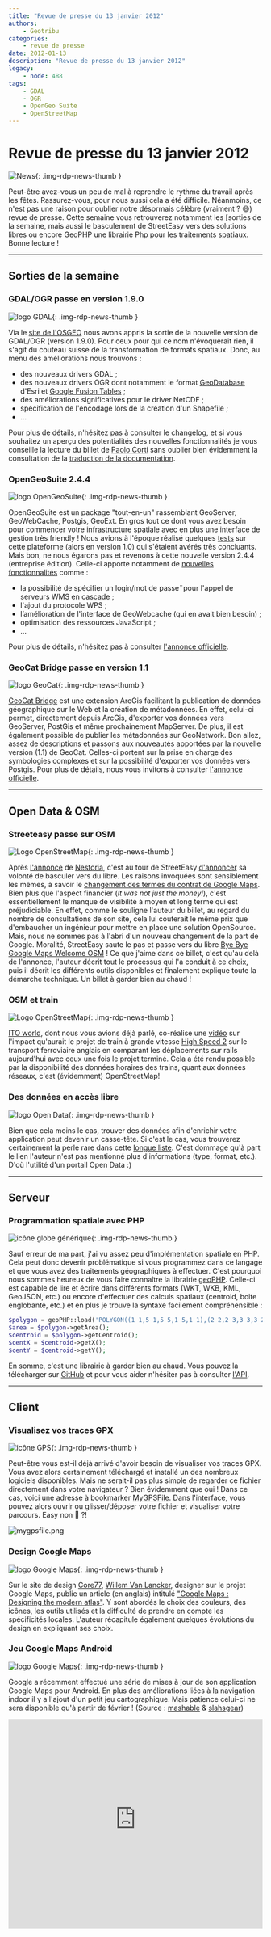 ```yaml
---
title: "Revue de presse du 13 janvier 2012"
authors:
    - Geotribu
categories:
    - revue de presse
date: 2012-01-13
description: "Revue de presse du 13 janvier 2012"
legacy:
    - node: 488
tags:
    - GDAL
    - OGR
    - OpenGeo Suite
    - OpenStreetMap
---
```


# Revue de presse du 13 janvier 2012

![News](https://cdn.geotribu.fr/img/internal/icons-rdp-news/news.png "Icône news générique"){: .img-rdp-news-thumb }

Peut-être avez-vous un peu de mal à reprendre le rythme du travail après les fêtes. Rassurez-vous, pour nous aussi cela a été difficile. Néanmoins, ce n'est pas une raison pour oublier notre désormais célèbre (vraiment ? :smile:) revue de presse. Cette semaine vous retrouverez notamment les [sorties de la semaine, mais aussi le basculement de StreetEasy vers des solutions libres ou encore GeoPHP une librairie Php pour les traitements spatiaux. Bonne lecture !

----

## Sorties de la semaine

### GDAL/OGR passe en version 1.9.0

![logo GDAL](https://cdn.geotribu.fr/img/logos-icones/logiciels_librairies/gdal.png "logo GDAL"){: .img-rdp-news-thumb }

Via le [site de l'OSGEO](http://www.osgeo.org/node/1256) nous avons appris la sortie de la nouvelle version de GDAL/OGR (version 1.9.0). Pour ceux pour qui ce nom n'évoquerait rien, il s'agit du couteau suisse de la transformation de formats spatiaux. Donc, au menu des améliorations nous trouvons :

- des nouveaux drivers GDAL ;
- des nouveaux drivers OGR dont notamment le format [GeoDatabase](http://www.esrifrance.fr/geodatabase.asp) d'Esri et [Google Fusion Tables](http://www.google.com/fusiontables/Home/) ;
- des améliorations significatives pour le driver NetCDF ;
- spécification de l'encodage lors de la création d'un Shapefile ;
- ...

Pour plus de détails, n'hésitez pas à consulter le [changelog](http://trac.osgeo.org/gdal/wiki/Release/1.9.0-News), et si vous souhaitez un aperçu des potentialités des nouvelles fonctionnalités je vous conseille la lecture du billet de [Paolo Corti](http://www.paolocorti.net/2012/01/10/gdal_19_released/) sans oublier bien évidemment la consultation de la [traduction de la documentation](http://gdal.gloobe.org/).

### OpenGeoSuite 2.4.4

![logo OpenGeoSuite](https://cdn.geotribu.fr/img/logos-icones/logiciels_librairies/opengeosuite.png "logo OpenGeoSuite"){: .img-rdp-news-thumb }

OpenGeoSuite est un package "tout-en-un" rassemblant GeoServer, GeoWebCache, Postgis, GeoExt. En gros tout ce dont vous avez besoin pour commencer votre infrastructure spatiale avec en plus une interface de gestion très friendly ! Nous avions à l'époque réalisé quelques [tests](http://geotribu.net/node/199) sur cette plateforme (alors en version 1.0) qui s'étaient avérés très concluants. Mais bon, ne nous égarons pas et revenons à cette nouvelle version 2.4.4 (entreprise édition). Celle-ci apporte notamment de [nouvelles fonctionnalités](http://opengeo.org/products/suite/releasenotes/) comme :

- la possibilité de spécifier un login/mot de passe¨pour l'appel de serveurs WMS en cascade ;
- l'ajout du protocole WPS ;
- l’amélioration de l'interface de GeoWebcache (qui en avait bien besoin) ;
- optimisation des ressources JavaScript ;
- ...

Pour plus de détails, n'hésitez pas à consulter [l'annonce officielle](http://blog.opengeo.org/2012/01/10/opengeo-suite-2-4-4-released/).

### GeoCat Bridge passe en version 1.1

![logo GeoCat](https://cdn.geotribu.fr/img/logos-icones/logiciels_librairies/geocat.png "logo GeoCat"){: .img-rdp-news-thumb }

[GeoCat Bridge](http://geocat.net/home) est une extension ArcGis facilitant la publication de données géographique sur le Web et la création de métadonnées. En effet, celui-ci permet, directement depuis ArcGis, d'exporter vos données vers GeoServer, PostGis et même prochainement MapServer. De plus, il est également possible de publier les métadonnées sur GeoNetwork. Bon allez, assez de descriptions et passons aux nouveautés apportées par la nouvelle version (1.1) de GeoCat. Celles-ci portent sur la prise en charge des symbologies complexes et sur la possibilité d'exporter vos données vers Postgis. Pour plus de détails, nous vous invitons à consulter [l'annonce officielle](http://geocat.net/blog/1-latest-news/84-geocat-introduces-geocat-bridge-v11).

----

## Open Data & OSM

### Streeteasy passe sur OSM

![Logo OpenStreetMap](https://cdn.geotribu.fr/img/logos-icones/OpenStreetMap/Openstreetmap.png "logo OpenStreetMap"){: .img-rdp-news-thumb }

Après [l'annonce](http://geotribu.net/node/484#news165) de [Nestoria](http://www.nestoria.fr/), c'est au tour de StreetEasy [d'annoncer](https://plus.google.com/u/0/118383351194421484817/posts/foj5A1fURGt) sa volonté de basculer vers du libre. Les raisons invoquées sont sensiblement les mêmes, à savoir le [changement des termes du contrat de Google Maps](http://www.geoinweb.com/2011/04/13/google-verrouille-un-peu-plus-lutilisation-de-ses-api-google-maps/). Bien plus que l'aspect financier (*It was not just the money!*), c'est essentiellement le manque de visibilité à moyen et long terme qui est préjudiciable. En effet, comme le souligne l'auteur du billet, au regard du nombre de consultations de son site, cela lui couterait le même prix que d'embaucher un ingénieur pour mettre en place une solution OpenSource. Mais, nous ne sommes pas à l'abri d'un nouveau changement de la part de Google. Moralité, StreetEasy saute le pas et passe vers du libre [Bye Bye Google Maps Welcome OSM](http://streeteasy.com/nyc/sales/midtown-all-manhattan/status:open%7Cbeds:2?map_all=1) ! Ce que j'aime dans ce billet, c'est qu'au delà de l'annonce, l'auteur décrit tout le processus qui l'a conduit à ce choix, puis il décrit les différents outils disponibles et finalement explique toute la démarche technique. Un billet à garder bien au chaud !  

### OSM et train

![Logo OpenStreetMap](https://cdn.geotribu.fr/img/logos-icones/OpenStreetMap/Openstreetmap.png "logo OpenStreetMap"){: .img-rdp-news-thumb }

[ITO world](http://www.itoworld.com/), dont nous vous avions déjà parlé, co-réalise une [vidéo](http://www.guardian.co.uk/news/datablog/video/2012/jan/12/high-speed-2-hs2-rail-britain-mapped-animation) sur l'impact qu'aurait le projet de train à grande vitesse [High Speed 2](https://en.wikipedia.org/wiki/High_Speed_2) sur le transport ferroviaire anglais en comparant les déplacements sur rails aujourd'hui avec ceux une fois le projet terminé. Cela a été rendu possible par la disponibilité des données horaires des trains, quant aux données réseaux, c'est (évidemment) OpenStreetMap!

### Des données en accès libre

![logo Open Data](https://cdn.geotribu.fr/img/logos-icones/divers/opendata.jpg "logo Open Data"){: .img-rdp-news-thumb }

Bien que cela moins le cas, trouver des données afin d'enrichir votre application peut devenir un casse-tête. Si c'est le cas, vous trouverez certainement la perle rare dans cette [longue liste](http://www.quora.com/Data/Where-can-I-get-large-datasets-open-to-the-public). C'est dommage qu'à part le lien l'auteur n'est pas mentionné plus d'informations (type, format, etc.). D'où l'utilité d'un portail Open Data :)

----

## Serveur

### Programmation spatiale avec PHP

![icône globe générique](https://cdn.geotribu.fr/img/internal/icons-rdp-news/world.png "icône globe générique"){: .img-rdp-news-thumb }

Sauf erreur de ma part, j'ai vu assez peu d'implémentation spatiale en PHP. Cela peut donc devenir problématique si vous programmez dans ce langage et que vous avez des traitements géographiques à effectuer. C'est pourquoi nous sommes heureux de vous faire connaître la librairie [geoPHP](https://github.com/phayes/geophp). Celle-ci est capable de lire et écrire dans différents formats (WKT, WKB, KML, GeoJSON, etc.) ou encore d'effectuer des calculs spatiaux (centroid, boite englobante, etc.) et en plus je trouve la syntaxe facilement compréhensible :

```php
$polygon = geoPHP::load('POLYGON((1 1,5 1,5 5,1 5,1 1),(2 2,2 3,3 3,3 2,2 2))','wkt');  
$area = $polygon->getArea();  
$centroid = $polygon->getCentroid();  
$centX = $centroid->getX();  
$centY = $centroid->getY();  
```

En somme, c'est une librairie à garder bien au chaud. Vous pouvez la télécharger sur [GitHub](https://github.com/phayes/geoPHP/releases) et pour vous aider n'hésiter pas à consulter [l'API](https://github.com/phayes/geoPHP/wiki/API-Reference).

----

## Client

### Visualisez vos traces GPX

![icône GPS](https://cdn.geotribu.fr/img/logos-icones/gps.png "icône GPS"){: .img-rdp-news-thumb }

Peut-être vous est-il déjà arrivé d'avoir besoin de visualiser vos traces GPX. Vous avez alors certainement téléchargé et installé un des nombreux logiciels disponibles. Mais ne serait-il pas plus simple de regarder ce fichier directement dans votre navigateur ? Bien évidemment que oui ! Dans ce cas, voici une adresse à bookmarker [MyGPSFile](https://www.mygpsfiles.com/fr). Dans l'interface, vous pouvez alors ouvrir ou glisser/déposer votre fichier et visualiser votre parcours. Easy non :slightly_smiling_face: ?!

![mygpsfile.png](https://cdn.geotribu.fr/img/articles-blog-rdp/capture-ecran/mygpsfiles.png)

### Design Google Maps

![logo Google Maps](https://cdn.geotribu.fr/img/logos-icones/entreprises_association/google/google_maps.png "logo Google Maps"){: .img-rdp-news-thumb }

Sur le site de design [Core77](http://www.core77.com/), [Willem Van Lancker](http://www.willemvanlancker.com/), designer sur le projet Google Maps, publie un article (en anglais) intitulé ["Google Maps : Designing the modern atlas"](http://www.core77.com/blog/case_study/google_maps_designing_the_modern_atlas_21486.asp). Y sont abordés le choix des couleurs, des icônes, les outils utilisés et la difficulté de prendre en compte les spécificités locales. L'auteur récapitule également quelques évolutions du design en expliquant ses choix.

### Jeu Google Maps Android

![logo Google Maps](https://cdn.geotribu.fr/img/logos-icones/entreprises_association/google/google_maps.png "logo Google Maps"){: .img-rdp-news-thumb }

Google a récemment effectué une série de mises à jour de son application Google Maps pour Android. En plus des améliorations liées à la navigation indoor il y a l'ajout d'un petit jeu cartographique. Mais patience celui-ci ne sera disponible qu'à partir de février ! (Source : [mashable](http://mashable.com/2012/01/10/google-maps-game-google-plus/) & [slahsgear](http://www.slashgear.com/google-maps-app-adds-more-floorplans-google-geo-game-previewed-11208664/))

<iframe width="100%" height="415" src="https://www.youtube-nocookie.com/embed/TVum3HsmZ6M" title="YouTube video player" frameborder="0" allow="accelerometer; autoplay; clipboard-write; encrypted-media; gyroscope; picture-in-picture" allowfullscreen></iframe>
